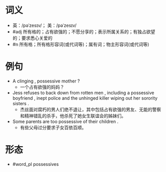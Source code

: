 # 词义
- 英：/pəˈzesɪv/； 美：/pəˈzesɪv/
- #adj 所有格的；占有欲强的；不愿分享的；表示所属关系的；有独占欲望的；要求悉心关爱的
- #n 所有格；所有格形容词(或代词等)；属有词；物主形容词(或代词等)
# 例句
- A clinging , possessive mother ?
	- 一个占有欲强的妈妈？
- Jess refuses to back down from rotten men , including a possessive boyfriend , inept police and the unhinged killer wiping out her sorority sisters .
	- 杰丝面对腐朽的男人们绝不退让，其中包括占有欲强的男友、无能的警察和精神错乱的杀手，他杀死了她女生联谊会的姊妹们。
- Some parents are too possessive of their children .
	- 有些父母过分要求子女百依百顺。
# 形态
- #word_pl possessives
